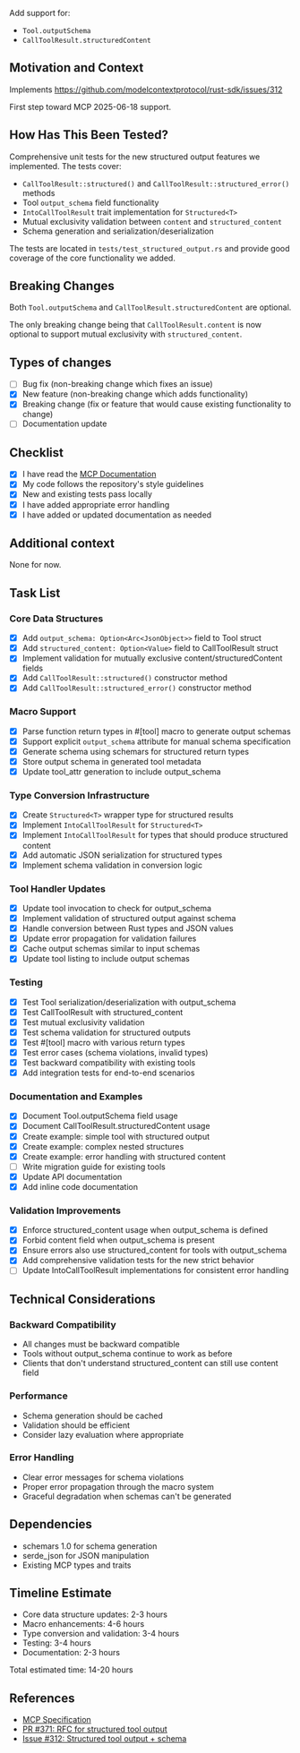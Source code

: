 Add support for:

- `Tool.outputSchema`
- `CallToolResult.structuredContent`

## Motivation and Context

Implements https://github.com/modelcontextprotocol/rust-sdk/issues/312

First step toward MCP 2025-06-18 support.

## How Has This Been Tested?

Comprehensive unit tests for the new structured output features we implemented. The tests cover:

  - `CallToolResult::structured()` and `CallToolResult::structured_error()` methods
  - Tool `output_schema` field functionality
  - `IntoCallToolResult` trait implementation for `Structured<T>`
  - Mutual exclusivity validation between `content` and `structured_content`
  - Schema generation and serialization/deserialization

  The tests are located in `tests/test_structured_output.rs` and provide good coverage of the core functionality we added.

## Breaking Changes

Both `Tool.outputSchema` and `CallToolResult.structuredContent` are optional.

The only breaking change being that `CallToolResult.content` is now optional to support mutual exclusivity with `structured_content`.

## Types of changes

- [ ] Bug fix (non-breaking change which fixes an issue)
- [X] New feature (non-breaking change which adds functionality)
- [x] Breaking change (fix or feature that would cause existing functionality to change)
- [ ] Documentation update

## Checklist

- [X] I have read the [MCP Documentation](https://modelcontextprotocol.io)
- [X] My code follows the repository's style guidelines
- [x] New and existing tests pass locally
- [x] I have added appropriate error handling
- [x] I have added or updated documentation as needed

## Additional context

None for now.

## Task List

### Core Data Structures
- [x] Add `output_schema: Option<Arc<JsonObject>>` field to Tool struct
- [x] Add `structured_content: Option<Value>` field to CallToolResult struct
- [x] Implement validation for mutually exclusive content/structuredContent fields
- [x] Add `CallToolResult::structured()` constructor method
- [x] Add `CallToolResult::structured_error()` constructor method

### Macro Support
- [x] Parse function return types in #[tool] macro to generate output schemas
- [x] Support explicit `output_schema` attribute for manual schema specification
- [x] Generate schema using schemars for structured return types
- [x] Store output schema in generated tool metadata
- [x] Update tool_attr generation to include output_schema

### Type Conversion Infrastructure
- [x] Create `Structured<T>` wrapper type for structured results
- [x] Implement `IntoCallToolResult` for `Structured<T>`
- [x] Implement `IntoCallToolResult` for types that should produce structured content
- [x] Add automatic JSON serialization for structured types
- [x] Implement schema validation in conversion logic

### Tool Handler Updates
- [x] Update tool invocation to check for output_schema
- [x] Implement validation of structured output against schema
- [x] Handle conversion between Rust types and JSON values
- [x] Update error propagation for validation failures
- [x] Cache output schemas similar to input schemas
- [x] Update tool listing to include output schemas

### Testing
- [x] Test Tool serialization/deserialization with output_schema
- [x] Test CallToolResult with structured_content
- [x] Test mutual exclusivity validation
- [x] Test schema validation for structured outputs
- [x] Test #[tool] macro with various return types
- [x] Test error cases (schema violations, invalid types)
- [x] Test backward compatibility with existing tools
- [x] Add integration tests for end-to-end scenarios

### Documentation and Examples
- [x] Document Tool.outputSchema field usage
- [x] Document CallToolResult.structuredContent usage
- [x] Create example: simple tool with structured output
- [x] Create example: complex nested structures
- [x] Create example: error handling with structured content
- [ ] Write migration guide for existing tools
- [x] Update API documentation
- [x] Add inline code documentation

### Validation Improvements
- [x] Enforce structured_content usage when output_schema is defined
- [x] Forbid content field when output_schema is present
- [x] Ensure errors also use structured_content for tools with output_schema
- [x] Add comprehensive validation tests for the new strict behavior
- [ ] Update IntoCallToolResult implementations for consistent error handling

## Technical Considerations

### Backward Compatibility
- All changes must be backward compatible
- Tools without output_schema continue to work as before
- Clients that don't understand structured_content can still use content field

### Performance
- Schema generation should be cached
- Validation should be efficient
- Consider lazy evaluation where appropriate

### Error Handling
- Clear error messages for schema violations
- Proper error propagation through the macro system
- Graceful degradation when schemas can't be generated

## Dependencies
- schemars 1.0 for schema generation
- serde_json for JSON manipulation
- Existing MCP types and traits

## Timeline Estimate
- Core data structure updates: 2-3 hours
- Macro enhancements: 4-6 hours
- Type conversion and validation: 3-4 hours
- Testing: 3-4 hours
- Documentation: 2-3 hours

Total estimated time: 14-20 hours

## References
- [MCP Specification](https://github.com/modelcontextprotocol/modelcontextprotocol/blob/main/schema/2025-06-18/schema.json)
- [PR #371: RFC for structured tool output](https://github.com/modelcontextprotocol/modelcontextprotocol/pull/371)
- [Issue #312: Structured tool output + schema](https://github.com/modelcontextprotocol/rust-sdk/issues/312)

